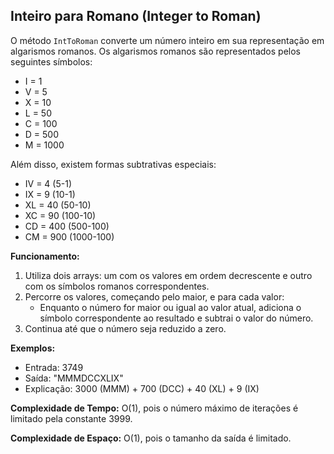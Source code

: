 ## Inteiro para Romano (Integer to Roman)

O método `IntToRoman` converte um número inteiro em sua representação em algarismos romanos. Os algarismos romanos são representados pelos seguintes símbolos:
- I = 1
- V = 5
- X = 10
- L = 50
- C = 100
- D = 500
- M = 1000

Além disso, existem formas subtrativas especiais:
- IV = 4 (5-1)
- IX = 9 (10-1)
- XL = 40 (50-10)
- XC = 90 (100-10)
- CD = 400 (500-100)
- CM = 900 (1000-100)

**Funcionamento:**
1. Utiliza dois arrays: um com os valores em ordem decrescente e outro com os símbolos romanos correspondentes.
2. Percorre os valores, começando pelo maior, e para cada valor:
   - Enquanto o número for maior ou igual ao valor atual, adiciona o símbolo correspondente ao resultado e subtrai o valor do número.
3. Continua até que o número seja reduzido a zero.

**Exemplos:**
- Entrada: 3749
- Saída: "MMMDCCXLIX"
- Explicação: 3000 (MMM) + 700 (DCC) + 40 (XL) + 9 (IX)

**Complexidade de Tempo:** O(1), pois o número máximo de iterações é limitado pela constante 3999.

**Complexidade de Espaço:** O(1), pois o tamanho da saída é limitado.
